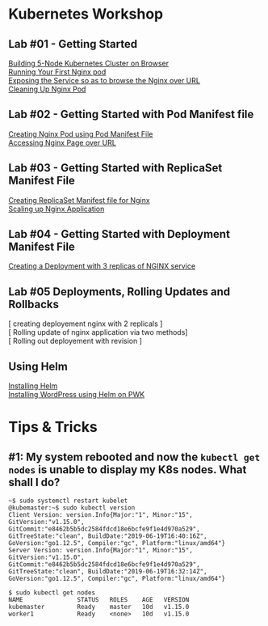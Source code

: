 # Kubernetes Workshop

## Lab #01 - Getting Started

[Building 5-Node Kubernetes Cluster on Browser](https://github.com/collabnix/dockerlabs/blob/master/kubernetes/beginners/getting-started-on-pwk.md)<br>
[Running Your First Nginx pod](https://github.com/collabnix/dockerlabs/tree/master/kubernetes/beginners/workshop/lab00-running-nginx-pod#lab-00-running-nginx-pod)<br>
[Exposing the Service so as to browse the Nginx over URL ](https://github.com/collabnix/dockerlabs/tree/master/kubernetes/beginners/workshop/lab00-running-nginx-pod#exposing-the-service-so-as-to-browse-the-nginx-over-url)<br>
[Cleaning Up Nginx Pod](https://github.com/collabnix/dockerlabs/tree/master/kubernetes/beginners/workshop/lab00-running-nginx-pod#cleaning-up) <br>

## Lab #02 - Getting Started with Pod Manifest file

[Creating Nginx Pod using Pod Manifest File](https://github.com/collabnix/dockerlabs/blob/master/kubernetes/beginners/workshop/lab01-creating-nginx-pod/README.md#lab-01-creating-nginx-pod-using-pod-manifest-file)<br>
[Accessing Nginx Page over URL](https://github.com/collabnix/dockerlabs/blob/master/kubernetes/beginners/workshop/lab01-creating-nginx-pod/README.md#verify-that-the-pod-came-up-fine)<br>

## Lab #03 - Getting Started with ReplicaSet Manifest File

[Creating ReplicaSet Manifest file for Nginx](https://github.com/collabnix/dockerlabs/blob/master/kubernetes/beginners/workshop/lab02-creating-replicaset)<br>
[Scaling up Nginx Application](https://github.com/collabnix/dockerlabs/tree/master/kubernetes/beginners/workshop/lab03-creating-deployment-3replicas-nginx#scaling-up-nginx-app)

## Lab #04 - Getting Started with Deployment Manifest File

[Creating a Deployment with 3 replicas of NGINX service](https://github.com/collabnix/dockerlabs/blob/master/kubernetes/beginners/workshop/lab03-creating-deployment-3replicas-nginx)<br>

## Lab #05 Deployments, Rolling Updates and Rollbacks
[ creating deployement nginx with 2 replicals ] <br> 
[ Rolling update of nginx application via two methods] <br> 
[ Rolling out deployement with revision ] <br>

## Using Helm

[Installing Helm](https://github.com/collabnix/dockerlabs/blob/master/kubernetes/beginners/workshop/helm/getting-started.md)<br>
[Installing WordPress using Helm on PWK](https://github.com/collabnix/dockerlabs/blob/master/kubernetes/beginners/workshop/helm/installing-wordpress.md)<br>

# Tips & Tricks

## #1: My system rebooted and now the ```kubectl get nodes``` is unable to display my K8s nodes. What shall I do?


```
~$ sudo systemctl restart kubelet
@kubemaster:~$ sudo kubectl version
Client Version: version.Info{Major:"1", Minor:"15", GitVersion:"v1.15.0", GitCommit:"e8462b5b5dc2584fdcd18e6bcfe9f1e4d970a529", GitTreeState:"clean", BuildDate:"2019-06-19T16:40:16Z", GoVersion:"go1.12.5", Compiler:"gc", Platform:"linux/amd64"}
Server Version: version.Info{Major:"1", Minor:"15", GitVersion:"v1.15.0", GitCommit:"e8462b5b5dc2584fdcd18e6bcfe9f1e4d970a529", GitTreeState:"clean", BuildDate:"2019-06-19T16:32:14Z", GoVersion:"go1.12.5", Compiler:"gc", Platform:"linux/amd64"}
```

```
$ sudo kubectl get nodes
NAME               STATUS   ROLES    AGE   VERSION
kubemaster         Ready    master   10d   v1.15.0
worker1            Ready    <none>   10d   v1.15.0
```
